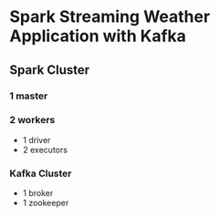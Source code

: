# Spark Streaming Weather Application with Kafka 
## Spark Cluster 
### 1 master
### 2 workers
- 1 driver
- 2 executors
### Kafka Cluster
- 1 broker
- 1 zookeeper
